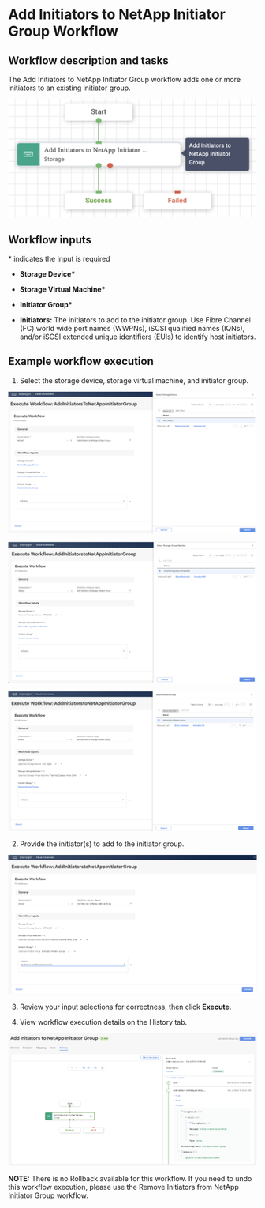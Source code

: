 # Add Initiators to NetApp Initiator Group Workflow

## Workflow description and tasks

The Add Initiators to NetApp Initiator Group workflow adds one or more
initiators to an existing initiator group.

![](../images/AddInitiatorsToNetAppInitiatorGroup/0bd6a3214cb0d979e5d82414b584af2d6532c62b.png)

## Workflow inputs
\* indicates the input is required

- **Storage Device\***

- **Storage Virtual Machine\***

- **Initiator Group\***

- **Initiators:** The initiators to add to the initiator group. Use Fibre
Channel (FC) world wide port names (WWPNs), iSCSI qualified names
(IQNs), and/or iSCSI extended unique identifiers (EUIs) to identify host
initiators.

## Example workflow execution

1.  Select the storage device, storage virtual machine, and initiator
    group.

![](../images/AddInitiatorsToNetAppInitiatorGroup/30a1b9262681dde0e5499f94cfd39fbaf4fb43d2.png)

![](../images/AddInitiatorsToNetAppInitiatorGroup/dd926ee4f85b475f2956e91203c5f69471da1f7c.png)

![](../images/AddInitiatorsToNetAppInitiatorGroup/a93128a6ca6c2a895cf9b131cac470bedc2ec410.png)

2.  Provide the initiator(s) to add to the initiator group.

![](../images/AddInitiatorsToNetAppInitiatorGroup/b84bb8bbe386865f4adc4fea78d007051cf1e476.png)

3.  Review your input selections for correctness, then click **Execute**.

4.  View workflow execution details on the History tab.

![](../images/AddInitiatorsToNetAppInitiatorGroup/caa01ea1e0dc4f6ad8fd7af956344f366fa62a0c.png)

**NOTE:** There is no Rollback available for this workflow. If you need to
undo this workflow execution, please use the Remove Initiators from
NetApp Initiator Group workflow.
